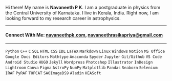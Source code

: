 Hi there! My name is **Navaneeth P K**. I am a postgraduate in physics from the Central University of Karnataka. I live in Kerala, India. Right now, I am looking forward to my research career in astrophysics.
<hr/>  
<h4>Connect With Me: <a href="https://navaneethpk.com/" target="blank">navaneethpk.com</a>, <a href="mailto:navaneethrasikapriya@gmail.com" target="blank">navaneethrasikapriya@gmail.com</a></h4>

<hr/> 
<code>Python</code>
<code>C++</code>
<code>C</code>
<code>SQL</code>
<code>HTML</code>
<code>CSS</code>
<code>IDL</code>
<code>LaTeX</code>
<code>Markdown</code>
<code>Linux</code>
<code>Windows</code>
<code>Notion</code>
<code>MS Office</code>
<code>Google Docs Editors</code>
<code>Mathtype</code>
<code>Anaconda</code>
<code>Spyder</code>
<code>Jupyter</code>
<code>Git/Github</code>
<code>VS Code</code>
<code>Android Studio</code>
<code>HUGO</code>
<code>Jekyll</code>
<code>Wordpress</code>
<code>Photoshop</code>
<code>Illustrator</code>
<code>InDesign</code>
<code>Lightroom</code>
<code>Canva</code>
<code>Figma</code>
<code>AstroPy</code>
<code>NumPy</code>
<code>Matplotlib</code>
<code>Pandas</code>
<code>Seaborn</code>
<code>Selenium</code>
<code>IRAF</code>
<code>PyRAF</code>
<code>TOPCAT</code>
<code>SAOImageDS9</code>
<code>Aladin</code>
<code>HEASoft</code>

